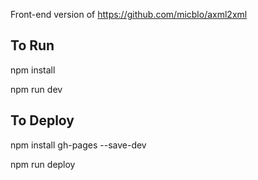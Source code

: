 Front-end version of https://github.com/micblo/axml2xml

## To Run
npm install

npm run dev

## To Deploy
npm install gh-pages --save-dev

npm run deploy